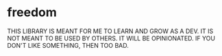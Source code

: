 # freedom

THIS LIBRARY IS MEANT FOR ME TO LEARN AND GROW AS A DEV. IT IS NOT MEANT TO BE USED BY OTHERS. IT WILL BE OPINIONATED. IF YOU DON'T LIKE SOMETHING, THEN TOO BAD.